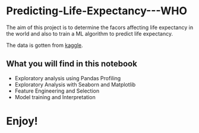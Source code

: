 # Predicting-Life-Expectancy---WHO

The aim of this project is to determine the facors affecting life expectancy in the world and also to train a ML algorithm to predict life expectancy.

The data is gotten from [kaggle](https://www.kaggle.com/kumarajarshi/life-expectancy-who).

## What you will find in this notebook
- Exploratory analysis using Pandas Profiling
- Exploratory Analysis with Seaborn and Matplotlib
- Feature Engineering and Selection
- Model training and Interpretation

# Enjoy!
